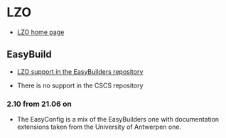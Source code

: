 # LZO

  * [LZO home page](https://www.oberhumer.com/opensource/lzo/)

## EasyBuild

  * [LZO support in the EasyBuilders repository](https://github.com/easybuilders/easybuild-easyconfigs/tree/main/easybuild/easyconfigs/l/LZO)

  * There is no support in the CSCS repository

### 2.10 from 21.06 on

  * The EasyConfig is a mix of the EasyBuilders one with documentation extensions taken
    from the University of Antwerpen one.
